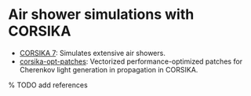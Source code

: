 # Air shower simulations with CORSIKA

- [CORSIKA 7](https://www.iap.kit.edu/corsika/): Simulates extensive air showers.
- [corsika-opt-patches](https://gitlab.cta-observatory.org/cta-computing/dpps/simpipe/corsika-opt-patches): Vectorized performance-optimized patches for Cherenkov light generation in propagation in CORSIKA.

% TODO add references
